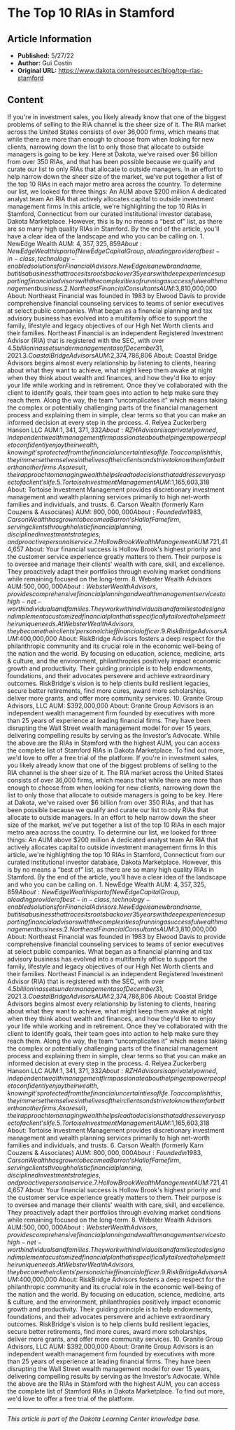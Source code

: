 # The Top 10 RIAs in Stamford

## Article Information
- **Published:** 5/27/22
- **Author:** Gui Costin
- **Original URL:** https://www.dakota.com/resources/blog/top-rias-stamford

## Content

If you're in investment sales, you likely already know that one of the biggest problems of selling to the RIA channel is the sheer size of it. The RIA market across the United States consists of over 36,000 firms, which means that while there are more than enough to choose from when looking for new clients, narrowing down the list to only those that allocate to outside managers is going to be key. Here at Dakota, we’ve raised over $6 billion from over 350 RIAs, and that has been possible because we qualify and curate our list to only RIAs that allocate to outside managers. In an effort to help narrow down the sheer size of the market, we’ve put together a list of the top 10 RIAs in each major metro area across the country. To determine our list, we looked for three things: An AUM above $200 million A dedicated analyst team An RIA that actively allocates capital to outside investment management firms In this article, we're highlighting the top 10 RIAs in Stamford, Connecticut from our curated institutional investor database, Dakota Marketplace. However, this is by no means a “best of” list, as there are so many high quality RIAs in Stamford. By the end of the article, you'll have a clear idea of the landscape and who you can be calling on. 1. NewEdge Wealth AUM: $4,357,325,859 About: NewEdge Wealth is part of NewEdge Capital Group, a leading provider of best-in-class, technology-enabled solutions for Financial Advisors. NewEdge is a new brand name, but it is a business that traces its roots back over 35 years with deep experience supporting financial advisors with the complexities of running a successful wealth management business. 2. Northeast Financial Consultants AUM:$3,810,000,000 About: Northeast Financial was founded in 1983 by Elwood Davis to provide comprehensive financial counseling services to teams of senior executives at select public companies. What began as a financial planning and tax advisory business has evolved into a multifamily office to support the family, lifestyle and legacy objectives of our High Net Worth clients and their families. Northeast Financial is an independent Registered Investment Advisor (RIA) that is registered with the SEC, with over $4.5 billion in assets under management as of December 31, 2021. 3. Coastal Bridge Advisors AUM:$2,374,786,806 About: Coastal Bridge Advisors begins almost every relationship by listening to clients, hearing about what they want to achieve, what might keep them awake at night when they think about wealth and finances, and how they'd like to enjoy your life while working and in retirement. Once they've collaborated with the client to identify goals, their team goes into action to help make sure they reach them. Along the way, the team “uncomplicates it” which means taking the complex or potentially challenging parts of the financial management process and explaining them in simple, clear terms so that you can make an informed decision at every step in the process. 4. Relyea Zuckerberg Hanson LLC AUM:$1,341,371,332 About: RZH Advisors is a privately owned, independent wealth management firm passionate about helping empower people to confidently enjoy their wealth, knowing it’s protected from the financial uncertainties of life. To accomplish this, they immerse themselves in the lives of their clients and strive to know them far better than other firms. As a result, their approach to managing wealth helps lead to decisions that address every aspect of a client’s life. 5. Tortoise Investment Management AUM:$1,165,603,318 About: Tortoise Investment Management provides discretionary investment management and wealth planning services primarily to high net-worth families and individuals, and trusts. 6. Carson Wealth (formerly Karn Couzens & Associates) AUM: $800,000,000 About: Founded in 1983, Carson Wealth has grown to become a Barron’s Hall of Fame firm, serving clients through holistic financial planning, disciplined investment strategies, and proactive personal service. 7. Hollow Brook Wealth Management AUM:$721,414,657 About: Your financial success is Hollow Brook's highest priority and the customer service experience greatly matters to them. Their purpose is to oversee and manage their clients' wealth with care, skill, and excellence. They proactively adapt their portfolios through evolving market conditions while remaining focused on the long-term. 8. Webster Wealth Advisors AUM:$500,000,000 About: Webster Wealth Advisors, provides comprehensive financial planning and wealth management services to high-net-worth individuals and families. They work with individuals and families to design and implement a customized financial plan that is specifically tailored to help meet their unique needs. At Webster Wealth Advisors, they become their clients' personal chief financial officer. 9. RiskBridge Advisors AUM:$400,000,000 About: RiskBridge Advisors fosters a deep respect for the philanthropic community and its crucial role in the economic well-being of the nation and the world. By focusing on education, science, medicine, arts & culture, and the environment, philanthropies positively impact economic growth and productivity. Their guiding principle is to help endowments, foundations, and their advocates persevere and achieve extraordinary outcomes. RiskBridge's vision is to help clients build resilient legacies, secure better retirements, find more cures, award more scholarships, deliver more grants, and offer more community services. 10. Granite Group Advisors, LLC AUM: $392,000,000 About: Granite Group Advisors is an independent wealth management firm founded by executives with more than 25 years of experience at leading financial firms. They have been disrupting the Wall Street wealth management model for over 15 years, delivering compelling results by serving as the Investor’s Advocate. While the above are the RIAs in Stamford with the highest AUM, you can access the complete list of Stamford RIAs in Dakota Marketplace. To find out more, we'd love to offer a free trial of the platform. If you're in investment sales, you likely already know that one of the biggest problems of selling to the RIA channel is the sheer size of it. The RIA market across the United States consists of over 36,000 firms, which means that while there are more than enough to choose from when looking for new clients, narrowing down the list to only those that allocate to outside managers is going to be key. Here at Dakota, we’ve raised over $6 billion from over 350 RIAs, and that has been possible because we qualify and curate our list to only RIAs that allocate to outside managers. In an effort to help narrow down the sheer size of the market, we’ve put together a list of the top 10 RIAs in each major metro area across the country. To determine our list, we looked for three things: An AUM above $200 million A dedicated analyst team An RIA that actively allocates capital to outside investment management firms In this article, we're highlighting the top 10 RIAs in Stamford, Connecticut from our curated institutional investor database, Dakota Marketplace. However, this is by no means a “best of” list, as there are so many high quality RIAs in Stamford. By the end of the article, you'll have a clear idea of the landscape and who you can be calling on. 1. NewEdge Wealth AUM: $4,357,325,859 About: NewEdge Wealth is part of NewEdge Capital Group, a leading provider of best-in-class, technology-enabled solutions for Financial Advisors. NewEdge is a new brand name, but it is a business that traces its roots back over 35 years with deep experience supporting financial advisors with the complexities of running a successful wealth management business. 2. Northeast Financial Consultants AUM:$3,810,000,000 About: Northeast Financial was founded in 1983 by Elwood Davis to provide comprehensive financial counseling services to teams of senior executives at select public companies. What began as a financial planning and tax advisory business has evolved into a multifamily office to support the family, lifestyle and legacy objectives of our High Net Worth clients and their families. Northeast Financial is an independent Registered Investment Advisor (RIA) that is registered with the SEC, with over $4.5 billion in assets under management as of December 31, 2021. 3. Coastal Bridge Advisors AUM:$2,374,786,806 About: Coastal Bridge Advisors begins almost every relationship by listening to clients, hearing about what they want to achieve, what might keep them awake at night when they think about wealth and finances, and how they'd like to enjoy your life while working and in retirement. Once they've collaborated with the client to identify goals, their team goes into action to help make sure they reach them. Along the way, the team “uncomplicates it” which means taking the complex or potentially challenging parts of the financial management process and explaining them in simple, clear terms so that you can make an informed decision at every step in the process. 4. Relyea Zuckerberg Hanson LLC AUM:$1,341,371,332 About: RZH Advisors is a privately owned, independent wealth management firm passionate about helping empower people to confidently enjoy their wealth, knowing it’s protected from the financial uncertainties of life. To accomplish this, they immerse themselves in the lives of their clients and strive to know them far better than other firms. As a result, their approach to managing wealth helps lead to decisions that address every aspect of a client’s life. 5. Tortoise Investment Management AUM:$1,165,603,318 About: Tortoise Investment Management provides discretionary investment management and wealth planning services primarily to high net-worth families and individuals, and trusts. 6. Carson Wealth (formerly Karn Couzens & Associates) AUM: $800,000,000 About: Founded in 1983, Carson Wealth has grown to become a Barron’s Hall of Fame firm, serving clients through holistic financial planning, disciplined investment strategies, and proactive personal service. 7. Hollow Brook Wealth Management AUM:$721,414,657 About: Your financial success is Hollow Brook's highest priority and the customer service experience greatly matters to them. Their purpose is to oversee and manage their clients' wealth with care, skill, and excellence. They proactively adapt their portfolios through evolving market conditions while remaining focused on the long-term. 8. Webster Wealth Advisors AUM:$500,000,000 About: Webster Wealth Advisors, provides comprehensive financial planning and wealth management services to high-net-worth individuals and families. They work with individuals and families to design and implement a customized financial plan that is specifically tailored to help meet their unique needs. At Webster Wealth Advisors, they become their clients' personal chief financial officer. 9. RiskBridge Advisors AUM:$400,000,000 About: RiskBridge Advisors fosters a deep respect for the philanthropic community and its crucial role in the economic well-being of the nation and the world. By focusing on education, science, medicine, arts & culture, and the environment, philanthropies positively impact economic growth and productivity. Their guiding principle is to help endowments, foundations, and their advocates persevere and achieve extraordinary outcomes. RiskBridge's vision is to help clients build resilient legacies, secure better retirements, find more cures, award more scholarships, deliver more grants, and offer more community services. 10. Granite Group Advisors, LLC AUM: $392,000,000 About: Granite Group Advisors is an independent wealth management firm founded by executives with more than 25 years of experience at leading financial firms. They have been disrupting the Wall Street wealth management model for over 15 years, delivering compelling results by serving as the Investor’s Advocate. While the above are the RIAs in Stamford with the highest AUM, you can access the complete list of Stamford RIAs in Dakota Marketplace. To find out more, we'd love to offer a free trial of the platform.

---

*This article is part of the Dakota Learning Center knowledge base.*